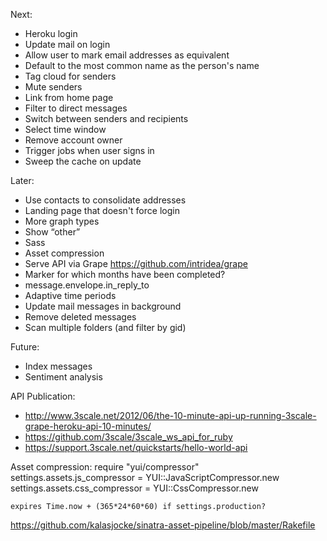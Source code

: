 Next:
* Heroku login
* Update mail on login
* Allow user to mark email addresses as equivalent
* Default to the most common name as the person's name
* Tag cloud for senders
* Mute senders
* Link from home page
* Filter to direct messages
* Switch between senders and recipients
* Select time window
* Remove account owner
* Trigger jobs when user signs in
* Sweep the cache on update

Later:
* Use contacts to consolidate addresses
* Landing page that doesn't force login
* More graph types
* Show “other”
* Sass
* Asset compression
* Serve API via Grape https://github.com/intridea/grape
* Marker for which months have been completed?
* message.envelope.in_reply_to
* Adaptive time periods
* Update mail messages in background
* Remove deleted messages
* Scan multiple folders (and filter by gid)

Future:
* Index messages
* Sentiment analysis

API Publication:
* http://www.3scale.net/2012/06/the-10-minute-api-up-running-3scale-grape-heroku-api-10-minutes/
* https://github.com/3scale/3scale_ws_api_for_ruby
* https://support.3scale.net/quickstarts/hello-world-api

Asset compression:
    require "yui/compressor"
    settings.assets.js_compressor  = YUI::JavaScriptCompressor.new
    settings.assets.css_compressor = YUI::CssCompressor.new

    expires Time.now + (365*24*60*60) if settings.production?

https://github.com/kalasjocke/sinatra-asset-pipeline/blob/master/Rakefile
